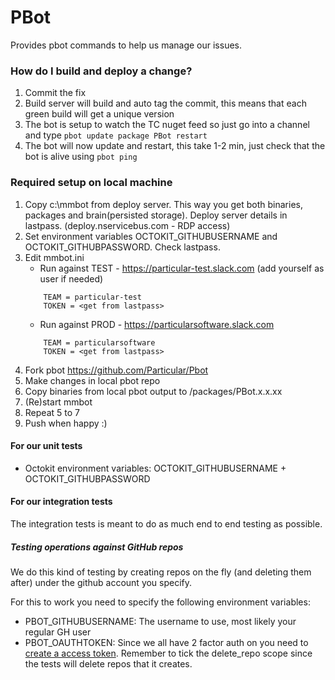 PBot
===========

Provides pbot commands to help us manage our issues.

### How do I build and deploy a change?

1. Commit the fix
2. Build server will build and auto tag the commit, this means that each green build will get a unique version
3. The bot is setup to watch the TC nuget feed so just go into a channel and type `pbot update package PBot restart`
4. The bot will now update and restart, this take 1-2 min, just check that the bot is alive using `pbot ping`

### Required setup on local machine

1. Copy c:\mmbot from deploy server. This way you get both binaries, packages and brain(persisted storage). Deploy server details in lastpass. (deploy.nservicebus.com - RDP access)
2. Set environment variables OCTOKIT_GITHUBUSERNAME and OCTOKIT_GITHUBPASSWORD. Check lastpass.
3. Edit mmbot.ini 
	* Run against TEST - https://particular-test.slack.com (add yourself as user if needed)
	```		
		TEAM = particular-test
		TOKEN = <get from lastpass>		
	```
	* Run against PROD - https://particularsoftware.slack.com
	```		
		TEAM = particularsoftware
		TOKEN = <get from lastpass>		
	```
4. Fork pbot https://github.com/Particular/Pbot
5. Make changes in local pbot repo
6. Copy binaries from local pbot output to <mmbot-dir>/packages/PBot.x.x.xx
7. (Re)start mmbot
8. Repeat 5 to 7
9. Push when happy :)

#### For our unit tests

* Octokit environment variables: OCTOKIT_GITHUBUSERNAME + OCTOKIT_GITHUBPASSWORD

#### For our integration tests

The integration tests is meant to do as much end to end testing as possible.

##### Testing operations against GitHub repos

We do this kind of testing by creating repos on the fly (and deleting them after) under the github account you specify.

For this to work you need to specify the following environment variables:


* PBOT_GITHUBUSERNAME: The username to use, most likely your regular GH user
* PBOT_OAUTHTOKEN: Since we all have 2 factor auth on you need to [create a access token](https://github.com/settings/tokens/new). Remember to tick the delete_repo scope since the tests will delete repos that it creates. 

